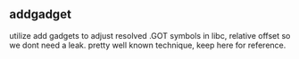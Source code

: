 ## addgadget

utilize add gadgets to adjust resolved .GOT symbols in libc, relative offset so we dont need a leak. pretty well known technique, keep here for reference.
